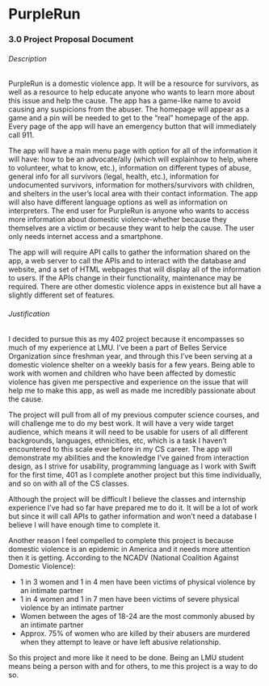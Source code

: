 # PurpleRun

### 3.0 Project Proposal Document

###### Description
PurpleRun is a domestic violence app. It will be a resource for survivors, as well as a resource to help educate anyone who wants to learn more about this issue and help the cause. The app has a game-like name to avoid causing any suspicions from the abuser. The homepage will appear as a game and a pin will be needed to get to the “real” homepage of the app. Every page of the app will have an emergency button that will immediately call 911.

The app will have a main menu page with option for all of the information it will have: how to be an advocate/ally (which will explainhow to help, where to volunteer, what to know, etc.), information on different types of abuse, general info for all survivors (legal, health, etc.), information for undocumented survivors, information for mothers/survivors with children, and shelters in the user’s local area with their contact information. The app will also have different language options as well as information on interpreters. The end user for PurpleRun is anyone who wants to access more information about domestic violence-whether because they themselves are a victim or because they want to help the cause. The user only needs internet access and a smartphone.   

The app will will require API calls to gather the information shared on the app, a web server to call the APIs and to interact with the database and website, and a set of HTML webpages that will display all of the information to users. If the APIs change in their functionality, maintenance may be required. There are other domestic violence apps in existence but all have a slightly different set of features. 

###### Justification 
I decided to pursue this as my 402 project because it encompasses so much of my experience at LMU. I’ve been a part of Belles Service Organization since freshman year, and through this I’ve been serving at a domestic violence shelter on a weekly basis for a few years. Being able to work with women and children who have been affected by domestic violence has given me perspective and experience on the issue that will help me to make this app, as well as made me incredibly passionate about the cause.  

The project will pull from all of my previous computer science courses, and will challenge me to do my best work. It will have a very wide target audience, which means it will need to be usable for users of all different backgrounds, languages, ethnicities, etc, which is a task I haven’t encountered to this scale ever before in my CS career. The app will demonstrate my abilities and the knowledge I’ve gained from interaction design, as I strive for usability, programming language as I work with Swift for the first time, 401 as I complete another project but this time individually, and so on with all of the CS classes.  

Although the project will be difficult I believe the classes and internship experience I’ve had so far have prepared me to do it. It will be a lot of work but since it will call APIs to gather information and won’t need a database I believe I will have enough time to complete it.  

Another reason I feel compelled to complete this project is because domestic violence is an epidemic in America and it needs more attention then it is getting. According to the NCADV (National Coalition Against Domestic Violence):  

* 1 in 3 women and 1 in 4 men have been victims of physical violence by an intimate partner  
* 1 in 4 women and 1 in 7 men have been victims of severe physical violence by an intimate partner  
* Women between the ages of 18-24 are the most commonly abused by an intimate partner  
* Approx. 75% of women who are killed by their abusers are murdered when they attempt to leave or have left abusive relationship.  

So this project and more like it need to be done. Being an LMU student means being a person with and for others, to me this project is a way to do so. 
